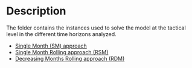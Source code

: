 # Description 

The folder contains the instances used to solve the model at the tactical level in the different time horizons analyzed.
- [Single Month (SM) approach](https://github.com/Fepeder/PhD_Thesis_Data/tree/main/Chapter%202/TACTICAL%20LEVEL/SM)
- [Single Month Rolling approach (RSM)](https://github.com/Fepeder/PhD_Thesis_Data/tree/main/Chapter%202/TACTICAL%20LEVEL/RSM)
- [Decreasing Months Rolling approach (RDM)](https://github.com/Fepeder/PhD_Thesis_Data/tree/main/Chapter%202/TACTICAL%20LEVEL/RDM)
